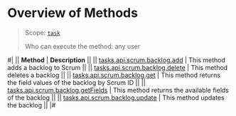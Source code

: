 # Overview of Methods

> Scope: [`task`](../../../scopes/permissions.md)
>
> Who can execute the method: any user

#|
|| **Method** | **Description** ||
|| [tasks.api.scrum.backlog.add](./tasks-api-scrum-backlog-add.md) | This method adds a backlog to Scrum ||
|| [tasks.api.scrum.backlog.delete](./tasks-api-scrum-backlog-delete.md) | This method deletes a backlog ||
|| [tasks.api.scrum.backlog.get](./tasks-api-scrum-backlog-get.md) | This method returns the field values of the backlog by Scrum ID ||
|| [tasks.api.scrum.backlog.getFields](./tasks-api-scrum-backlog-get-fields.md) | This method returns the available fields of the backlog ||
|| [tasks.api.scrum.backlog.update](./tasks-api-scrum-backlog-update.md) | This method updates the backlog ||
|#